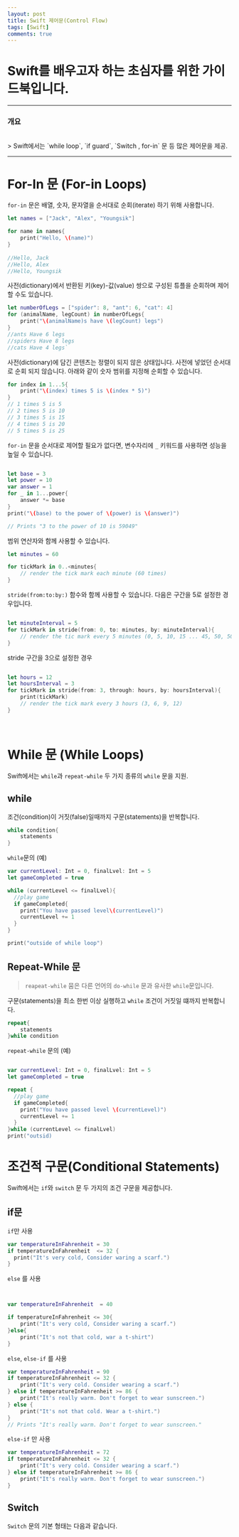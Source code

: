 ```yaml
---
layout: post
title: Swift 제어문(Control Flow)
tags: [Swift]
comments: true
---
```


# Swift를 배우고자 하는 초심자를 위한 가이드북입니다.

---

### 개요
<br>
> Swift에서는 `while loop`, `if guard`, `Switch , for-in` 문 등 많은 제어문을 제공.

---


# For-In 문 (For-in Loops)

`for-in` 문은 배열, 숫자, 문자열을 순서대로 순회(iterate) 하기 위해 사용합니다.

```swift
let names = ["Jack", "Alex", "Youngsik"]

for name in names{
    print("Hello, \(name)")
}
 
//Hello, Jack
//Hello, Alex
//Hello, Youngsik 
```

사전(dictionary)에서 반환된 키(key)-값(value) 쌍으로 구성된 튜플을 순회하며 제어할 수도 있습니다.

```swift
let numberOfLegs = ["spider": 8, "ant": 6, "cat": 4]
for (animalName, legCount) in numberOfLegs{
    print("\(animalName)s have \(legCount) legs")
}
//ants Have 6 legs
//spiders Have 8 legs
//cats Have 4 legs`
```

사전(dictionary)에 담긴 콘텐츠는 정렬이 되지 않은 상태입니다. 사전에 넣었던 순서대로 순회 되지 않습니다. 아래와 같이 숫자 범위를 지정해 순회할 수 있습니다.

```swift
for index in 1...5{
    print("\(index) times 5 is \(index * 5)")
}
// 1 times 5 is 5
// 2 times 5 is 10
// 3 times 5 is 15
// 4 times 5 is 20
// 5 times 5 is 25
```

`for-in` 문을 순서대로 제어할 필요가 없다면, 변수자리에 `_` 키워드를 사용하면 성능을 높일 수 있습니다.

```swift

let base = 3
let power = 10
var answer = 1
for _ in 1...power{
    answer *= base
}
print("\(base) to the power of \(power) is \(answer)")

// Prints "3 to the power of 10 is 59049"
```

범위 연산자와 함께 사용할 수 있습니다.
```swift
let minutes = 60

for tickMark in 0..<minutes{
    // render the tick mark each minute (60 times)
}
```

`stride(from:to:by:)` 함수와 함께 사용할 수 있습니다. 다음은 구간을 5로 설정한 경우입니다.

```swift

let minuteInterval = 5
for tickMark in stride(from: 0, to: minutes, by: minuteInterval){
    // render the tic mark every 5 minutes (0, 5, 10, 15 ... 45, 50, 50)
}
```

stride 구간을 3으로 설정한 경우
```swift

let hours = 12
let hoursInterval = 3
for tickMark in stride(from: 3, through: hours, by: hoursInterval){
    print(tickMark)
    // render the tick mark every 3 hours (3, 6, 9, 12)
}
```


<br>

# While 문 (While Loops)

Swift에서는 `while`과 `repeat-while` 두 가지 종류의 `while` 문을 지원.

## while

조건(condition)이 거짓(false)일때까지 구문(statements)을 반복합니다.

```swift
while condition{
    statements
}
```

`while`문의 (예)

```swift
var currentLevel: Int = 0, finalLvel: Int = 5
let gameCompleted = true

while (currentLevel <= finalLvel){
  //play game
  if gameCompleted{
    print("You have passed level\(currentLevel)")
    currentLevel += 1
  }
}

print("outside of while loop")
```
## Repeat-While 문

> `reapeat-while` 뭄은 다른 언어의 `do-while` 문과 유사한 `while`문입니다.

구문(statements)을 최소 한번 이상 실행하고 `while` 조건이 거짓일 떄까지 반복합니다.
```swift
repeat{
    statements
}while condition
```

`repeat-while` 문의 (예)
```swift

var currentLevel: Int = 0, finalLvel: Int = 5
let gameCompleted = true

repeat {
  //play game
  if gameCompleted{
    print("You have passed level \(currentLevel)")
    currentLevel += 1
  }
}while (currentLevel <= finalLvel)
print("outsid)
```


# 조건적 구문(Conditional Statements)

Swift에서는 `if`와 `switch` 문 두 가지의 조건 구문을 제공합니다.


## if문

`if`만 사용

```swift
var temperatureInFahrenheit = 30
if temperatureInFahrenheit  <= 32 {
  print("It's very cold, Consider waring a scarf.")
}
```

`else` 를 사용

```swift


var temperatureInFahrenheit  = 40

if temperatureInFahrenheit <= 30{
    print("It's very cold, Consider waring a scarf.")
}else{
    print("It's not that cold, war a t-shirt")
}
```


`else`, `else-if` 를 사용
```swift
var temperatureInFahrenheit = 90
if temperatureInFahrenheit <= 32 {
    print("It's very cold. Consider wearing a scarf.")
} else if temperatureInFahrenheit >= 86 {
    print("It's really warm. Don't forget to wear sunscreen.")
} else {
    print("It's not that cold. Wear a t-shirt.")
}
// Prints "It's really warm. Don't forget to wear sunscreen."
```

`else-if` 만 사용

```swift
var temperatureInFahrenheit = 72
if temperatureInFahrenheit <= 32 {
    print("It's very cold. Consider wearing a scarf.")
} else if temperatureInFahrenheit >= 86 {
    print("It's really warm. Don't forget to wear sunscreen.")
}
```


## Switch

`Switch` 문의 기본 형태는 다음과 같습니다.

